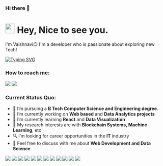 ### Hi there 👋

<h1><img src="https://emojis.slackmojis.com/emojis/images/1531849430/4246/blob-sunglasses.gif?1531849430" width="30"/> Hey, Nice to see you.</h1>

I'm Vaishnavi😉 I'm a developer who is passionate about exploring new Tech!

[![Typing SVG](https://readme-typing-svg.herokuapp.com?vCenter=true&width=500&lines=Enthusiastic+Developer;Python+and+Web+Developer;Passionate+about+Tech)](https://git.io/typing-svg)

### How to reach me: 
<a href="mailto: vaishugiri001@gmail.com">
<img src="https://img.shields.io/badge/-vaishugiri001%40gmail.com-7B83EB?&style=for-the-badge&logo=Microsoft-outlook&logoColor=white" ></a> <a href="https://www.linkedin.com/in/vaishnavi-v-v-258176191/"><img src="https://img.shields.io/badge/Vaishnavi-%230077B5.svg?&style=for-the-badge&logo=linkedin&logoColor=white" ></a> 

### Current Status Quo:

- 💼 I’m pursuing a <strong>B Tech Computer Science and Engineering degree</strong>.
- 🔭 I’m currently working on <strong>Web based</strong> and <strong>Data Analytics projects</strong>
- 🌱 I’m currently learning <strong>React</strong> and <strong>Data Visualization</strong>
- 🤔 My research interests are with <strong>Blockchain Systems, Machine Learning</strong>, etc
- 🔍 I’m looking for career opportunities in the <strong>IT</strong> industry
- 💬 Feel free to discuss with me about <strong>Web Development and Data Science</strong>

<img src="https://img.shields.io/badge/Java%20-%23E00033.svg?&style=for-the-badge&logo=java&logoColor=white">   <img src="https://img.shields.io/badge/python%20-%2314354C.svg?&style=for-the-badge&logo=python&logoColor=white">   <img src="https://img.shields.io/badge/c++%20-%2300599C.svg?&style=for-the-badge&logo=c%2B%2B&logoColor=white">   <img src="https://img.shields.io/badge/javascript%20-%23323330.svg?&style=for-the-badge&logo=javascript&logoColor=%23F7DF1E">   <img src="https://img.shields.io/badge/PHP%20-%23777BB4.svg?&style=for-the-badge&logo=php&logoColor=white"> <img src="https://img.shields.io/badge/-React-blue">
<img src="https://img.shields.io/badge/tableau%20-%230D597F.svg?&style=for-the-badge&logo=tableau&logoColor=white">   <img src="https://img.shields.io/badge/tensorflow%20-%23FF6F00.svg?&style=for-the-badge&logo=tensorflow&logoColor=white">   <img src="https://img.shields.io/badge/neo4j%20-%23008CC1.svg?&style=for-the-badge&logo=neo4j&logoColor=white">   <img src="https://img.shields.io/badge/mongodb%20-%2347A248svg?&style=for-the-badge&logo=mongodb&logoColor=white">   <img src="https://img.shields.io/badge/git%20-%23F05032.svg?&style=for-the-badge&logo=git&logoColor=white"/>   <img src="http://img.shields.io/badge/-VS%20Code-000000?style=for-the-badge&logo=Visual-studio-code&logoColor=blue"> 



